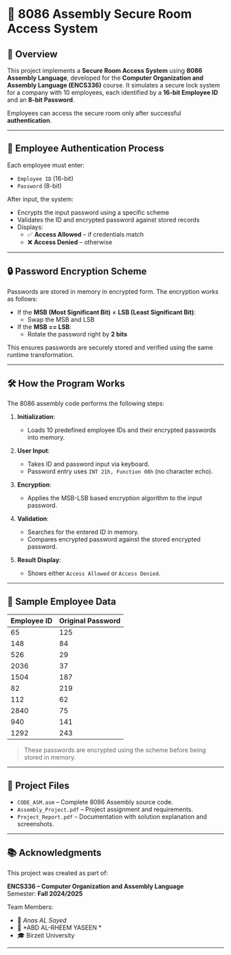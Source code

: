 # 🔐 8086 Assembly Secure Room Access System

## 📌 Overview
This project implements a **Secure Room Access System** using **8086 Assembly Language**, developed for the **Computer Organization and Assembly Language (ENCS336)** course. It simulates a secure lock system for a company with 10 employees, each identified by a **16-bit Employee ID** and an **8-bit Password**.

Employees can access the secure room only after successful **authentication**.

---

## 👤 Employee Authentication Process

Each employee must enter:
- `Employee ID` (16-bit)
- `Password` (8-bit)

After input, the system:
- Encrypts the input password using a specific scheme
- Validates the ID and encrypted password against stored records
- Displays:  
  - ✅ **Access Allowed** – if credentials match  
  - ❌ **Access Denied** – otherwise

---

## 🔒 Password Encryption Scheme

Passwords are stored in memory in encrypted form. The encryption works as follows:

- If the **MSB (Most Significant Bit)** ≠ **LSB (Least Significant Bit)**:
  - Swap the MSB and LSB
- If the **MSB == LSB**:
  - Rotate the password right by **2 bits**

This ensures passwords are securely stored and verified using the same runtime transformation.

---

## 🛠️ How the Program Works

The 8086 assembly code performs the following steps:

1. **Initialization**:
   - Loads 10 predefined employee IDs and their encrypted passwords into memory.

2. **User Input**:
   - Takes ID and password input via keyboard.
   - Password entry uses `INT 21h, Function 08h` (no character echo).

3. **Encryption**:
   - Applies the MSB-LSB based encryption algorithm to the input password.

4. **Validation**:
   - Searches for the entered ID in memory.
   - Compares encrypted password against the stored encrypted password.

5. **Result Display**:
   - Shows either `Access Allowed` or `Access Denied`.

---

## 💾 Sample Employee Data

| Employee ID | Original Password |
|-------------|-------------------|
| 65          | 125               |
| 148         | 84                |
| 526         | 29                |
| 2036        | 37                |
| 1504        | 187               |
| 82          | 219               |
| 112         | 62                |
| 2840        | 75                |
| 940         | 141               |
| 1292        | 243               |

> These passwords are encrypted using the scheme before being stored in memory.

---

## 📂 Project Files

- `CODE_ASM.asm` – Complete 8086 Assembly source code.
- `Assembly_Project.pdf` – Project assignment and requirements.
- `Project_Report.pdf` – Documentation with solution explanation and screenshots.

---

## 📚 Acknowledgments

This project was created as part of:

**ENCS336 – Computer Organization and Assembly Language**  
Semester: **Fall 2024/2025**

Team Members:  
- 👤 *Anas AL Sayed*  
- 👤 *ABD AL-RHEEM YASEEN *  
- 🎓 Birzeit University

---

